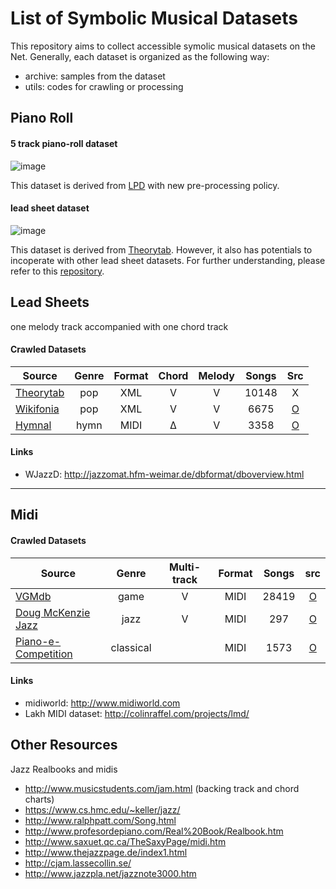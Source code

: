 # List of Symbolic Musical Datasets

This repository aims to collect accessible symolic musical datasets on the Net.
Generally, each dataset is organized as the following way:
* archive: samples from the dataset
* utils: codes for crawling or processing

## Piano Roll
#### 5 track piano-roll dataset
![image](https://github.com/wayne391/List-of-Symbolic-Musical-Datasets/blob/master/docs/5-track_pianoroll.PNG)

This dataset is derived from [LPD](https://github.com/salu133445/lakh-pianoroll-dataset) with new pre-processing policy.

#### lead sheet dataset
![image](https://github.com/wayne391/List-of-Symbolic-Musical-Datasets/blob/master/docs/chorus.png)

This dataset is derived from [Theorytab]. However, it also has potentials to incoperate with other lead sheet datasets. For further understanding, please refer to this [repository](https://github.com/wayne391/Lead-Sheet-Analysis).

## Lead Sheets
one melody track accompanied with one chord track

#### Crawled Datasets
| Source                | Genre      | Format | Chord | Melody | Songs  | Src  |
|-----------------------|:----------:|:------:|:-----:|:------:|:------:|:----:|
| [Theorytab]           |  pop       |   XML  |   V   |   V    | 10148  |  X
| [Wikifonia]           |  pop       |   XML  |   V   |   V    |  6675  |  [O](https://drive.google.com/file/d/155FZ9Uq7QLySv9y2bAtk5LD37XZDo0DF/view?usp=sharing)
| [Hymnal]              |  hymn      |   MIDI |   Δ   |   V    |  3358  |  [O](https://drive.google.com/drive/folders/1fP9OmQa9amz-nwaaaITggCEWs3ewz1_8?usp=sharing)


#### Links

* WJazzD:  http://jazzomat.hfm-weimar.de/dbformat/dboverview.html

--------------

## Midi
#### Crawled Datasets
| Source                | Genre      | Multi-track | Format |Songs  | src |
|-----------------------|:----------:|:-----------:|:------:|:------:|:---:|
| [VGMdb]               |  game      |      V      |  MIDI  | 28419  |  [O](https://drive.google.com/drive/folders/1IW83MmH-RJ81yog6sbOUOTHimobE4FuK?usp=sharing)
| [Doug McKenzie Jazz]  |  jazz      |      V      |  MIDI  |  297   |  [O](https://drive.google.com/drive/folders/1wVVDpcov5VV6Govhn1-CT0BOifqoF-Od?usp=sharing)
| [Piano-e-Competition] |  classical |             |  MIDI  | 1573   |  [O](https://drive.google.com/drive/folders/17yAGt3AR6txSZv8DBcbAbT3luTMkrkIb?usp=sharing)


#### Links

* midiworld: http://www.midiworld.com
* Lakh MIDI dataset: http://colinraffel.com/projects/lmd/


## Other Resources
Jazz Realbooks and midis
* http://www.musicstudents.com/jam.html (backing track and chord charts)
* https://www.cs.hmc.edu/~keller/jazz/
* http://www.ralphpatt.com/Song.html
* http://www.profesordepiano.com/Real%20Book/Realbook.htm
* http://www.saxuet.qc.ca/TheSaxyPage/midi.htm
* http://www.thejazzpage.de/index1.html
* http://cjam.lassecollin.se/
* http://www.jazzpla.net/jazznote3000.htm


[Theorytab]: https://www.hooktheory.com/theorytab
[Hymnal]: https://www.hymnal.net/en/home
[Wikifonia]: http://www.wikifonia.org/
[Piano-e-Competition]: http://www.piano-e-competition.com
[VGMdb]: https://www.vgmusic.com
[Doug McKenzie Jazz]: http://bushgrafts.com/wp/
